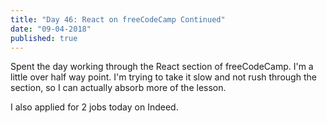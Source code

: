 ```yaml
---
title: "Day 46: React on freeCodeCamp Continued"
date: "09-04-2018"
published: true
---
```

Spent the day working through the React section of freeCodeCamp. I'm a little over half way point. I'm trying to take it slow and not rush through the section, so I can actually absorb more of the lesson.

I also applied for 2 jobs today on Indeed.
